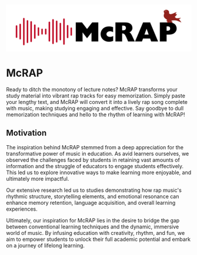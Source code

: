 ![McRAP](mcwics2024/static/McRAP_transparent.png)
# McRAP 
Ready to ditch the monotony of lecture notes? McRAP transforms your study material into vibrant rap tracks for easy memorization. Simply paste your lengthy text, and McRAP will convert it into a lively rap song complete with music, making studying engaging and effective. Say goodbye to dull memorization techniques and hello to the rhythm of learning with McRAP!

## Motivation
The inspiration behind McRAP stemmed from a deep appreciation for the transformative power of music in education. As avid learners ourselves, we observed the challenges faced by students in retaining vast amounts of information and the struggle of educators to engage students effectively. This led us to explore innovative ways to make learning more enjoyable, and ultimately more impactful. 

Our extensive research led us to studies demonstrating how rap music's rhythmic structure, storytelling elements, and emotional resonance can enhance memory retention, language acquisition, and overall learning experiences. 

Ultimately, our inspiration for McRAP lies in the desire to bridge the gap between conventional learning techniques and the dynamic, immersive world of music. By infusing education with creativity, rhythm, and fun, we aim to empower students to unlock their full academic potential and embark on a journey of lifelong learning. 
